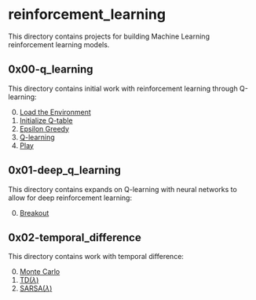# reinforcement_learning
This directory contains projects for building Machine Learning reinforcement learning models.

## 0x00-q_learning
This directory contains initial work with reinforcement learning through Q-learning:

0. [Load the Environment](/reinforcement_learning/0x00-q_learning/0-load_env.py)
1. [Initialize Q-table](/reinforcement_learning/0x00-q_learning/1-q_init.py)
2. [Epsilon Greedy](/reinforcement_learning/0x00-q_learning/2-epsilon_greedy.py)
3. [Q-learning](/reinforcement_learning/0x00-q_learning/3-q_learning.py)
4. [Play](/reinforcement_learning/0x00-q_learning/4-play.py)

## 0x01-deep_q_learning
This directory contains expands on Q-learning with neural networks to allow for deep reinforcement learning:

0. [Breakout](/reinforcement_learning/0x01-deep_q_learning/train.py)

## 0x02-temporal_difference
This directory contains work with temporal difference:

0. [Monte Carlo](/reinforcement_learning/0x02-temporal_difference/0-monte_carlo.py)
1. [TD($\lambda$)](/reinforcement_learning/0x02-temporal_difference/1-td_lambtha.py)
2. [SARSA($\lambda$)](/reinforcement_learning/0x02-temporal_difference/2-sarsa_lambtha.py)
